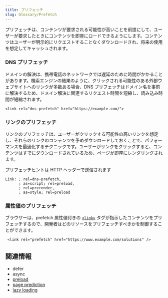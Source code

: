 ```yaml
---
title: プリフェッチ
slug: Glossary/Prefetch
---
```


プリフェッチは、コンテンツが要求される可能性が高いことを前提にして、ユーザーが要求したときにコンテンツを即座にロードできるようにします。コンテンツはユーザーが明示的にリクエストすることなくダウンロードされ、将来の使用を想定してキャッシュされます。

### DNS プリフェッチ

ドメインの解決は、携帯電話のネットワークでは遅延のために時間がかかることがあります。検索エンジンの結果のように、クリックされる可能性のある外部ウェブサイトへのリンクが多数ある場合、DNS プリフェッチはドメイン名を事前に解決するため、ドメイン解決に関連するリクエスト時間を短縮し、読み込み時間が短縮されます。

```
<link rel="dns-prefetch" href="https://example.com/">
```

### リンクのプリフェッチ

リンクのプリフェッチは、ユーザーがクリックする可能性の高いリンクを想定し、それらのリンクのコンテンツを予めダウンロードしておくことで、パフォーマンスを最適化するテクニックです。ユーザーがリンクをクリックすると、コンテンツはすでにダウンロードされているため、ページが即座にレンダリングされます。

プリフェッチヒントは HTTP ヘッダーで送信されます

```
Link: ; rel=dns-prefetch,
      ; as=script; rel=preload,
      ; rel=prerender,
      ; as=style; rel=preload
```

### 属性値のプリフェッチ

ブラウザーは、prefetch 属性値付きの [`<link>`](/ja/docs/Web/HTML/Element/link) タグが指示したコンテンツをプリフェッチするので、開発者はどのリソースをプリフェッチすべきかを制御することができます。

```
 <link rel="prefetch" href="https://www.example.com/solutions" />
```

## 関連情報

- defer
- async
- [preload](/ja/docs/Web/HTML/Preloading_content)
- [page prediction](/ja/docs/Glossary/Page_prediction)
- [lazy loading](/ja/docs/Learn/Performance/Lazy_loading)
